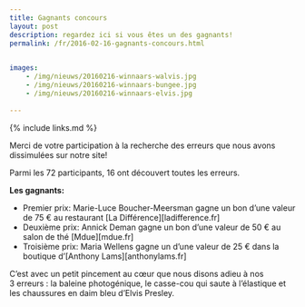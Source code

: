 ```yaml
---
title: Gagnants concours
layout: post
description: regardez ici si vous êtes un des gagnants!
permalink: /fr/2016-02-16-gagnants-concours.html

    
images: 
    - /img/nieuws/20160216-winnaars-walvis.jpg
    - /img/nieuws/20160216-winnaars-bungee.jpg
    - /img/nieuws/20160216-winnaars-elvis.jpg
    
---
```


{% include links.md %}

Merci de votre participation à la recherche des erreurs que nous avons dissimulées sur notre site!

Parmi les 72 participants, 16 ont découvert toutes les erreurs.

**Les gagnants:**

- Premier prix: Marie-Luce Boucher-Meersman gagne un bon d’une valeur de 75 € au restaurant [La Différence][ladifference.fr]
- Deuxième prix: Annick Deman gagne un bon d’une valeur de 50 € au salon de thé [Mdue][mdue.fr]
- Troisième prix: Maria Wellens gagne un d’une valeur de 25 € dans la boutique d’[Anthony Lams][anthonylams.fr]

C’est avec un petit pincement au cœur que nous disons adieu à nos 3 erreurs : la baleine photogénique, le casse-cou qui saute à l’élastique et les chaussures en daim bleu d’Elvis Presley.

